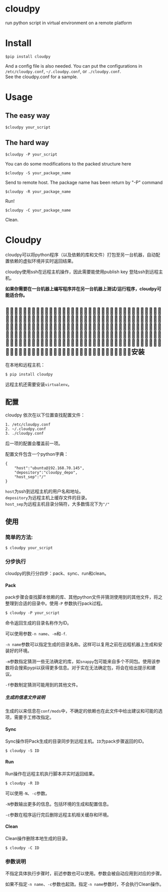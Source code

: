 cloudpy
=======
run python script in virtual environment on a remote platform


# Install
    $pip install cloudpy
And a config file is also needed. You can put the configurations in `/etc/cloudpy.conf`, `~/.cloudpy.conf`, or `./cloudpy.conf`.    
See the cloudpy.conf for a sample.
    
# Usage
## The easy way
    $cloudpy your_script
## The hard way
    $cloudpy -P your_script
You can do some modifications to the packed structure here

    $cloudpy -S your_package_name
Send to remote host. The package name has been return by "-P" command

    $cloudpy -R your_package_name
Run!
    
    $cloudpy -C your_package_name
Clean.


# Cloudpy

cloudpy可以将python程序（以及依赖的库和文件）打包至另一台机器，自动配置依赖的虚拟环境并实时返回结果。

cloudpy使用ssh在远程主机操作，因此需要能使用publish key 登陆ssh到远程主机。

**如果你需要在一台机器上编写程序并在另一台机器上测试/运行程序，cloudpy可能适合你。**

## 安装
在本地和远程主机：    

    $ pip install cloudpy

远程主机还需要安装`virtualenv`。

## 配置
cloudpy 依次在以下位置查找配置文件：

    1. /etc/cloudpy.conf
    2. ~/.cloudpy.conf
    3. ./cloudpy.conf
    
后一项的配置会覆盖前一项。

配置文件包含一个python字典：

    {
        "host":"ubuntu@192.168.70.145",
        "depository":"cloudpy_depo",
        "host_sep":"/"
    }
    
`host`为ssh到远程主机的用户名和地址。    
`depository`为远程主机上缓存文件的目录。    
`host_sep`为远程主机目录分隔符，大多数情况下为`"/"`

## 使用
### 简单的方法:    

    $ cloudpy your_script

### 分步执行

cloudpy的执行分四步：pack、sync、run和clean。

#### Pack

pack步骤会查找脚本依赖的库、其他python文件并猜测使用到的其他文件，将之整理到合适的目录中。使用`-P` 参数执行pack过程。

    $ cloudpy -P your_script

命令返回生成的目录名称作为ID。

可以使用参数`-n name`、`-m`和`-f`.

`-n name`参数可以指定生成的目录名称。这样可以复用之前在远程机器上生成和安装好的环境。

`-m`参数指定猜测一些无法确定的库，如`snappy`包可能来自多个不同包。使用该参数将会搜索pypi以获得更多信息。对于实在无法确定包，将会在给出提示和建议。

`-f`参数制定猜测可能用到的其他文件。

##### 生成的信息文件说明
生成的以来信息在`conf/mods`中，不确定的依赖也在此文件中给出建议和可能的选项，需要手工修改指定。

#### Sync
Sync操作将Pack生成的目录同步到远程主机。`ID`为pack步骤返回的ID。

    $ cloudpy -S ID

#### Run
Run操作在远程主机执行脚本并实时返回结果。

    $ cloudpy -R ID
    
可以使用`-N`、`-c`参数。

`-N`参数输出更多的信息。包括环境的生成和配置信息。

`-c`参数在程序运行完后删除远程主机相关缓存和环境。

#### Clean
Clean操作删除本地生成的目录。

    $ cloudpy -C ID

### 参数说明
不指定具体执行步骤时，前述参数也可以使用。参数会被自动应用到对应的步骤。

如果不指定`-n name`、`-c`参数也起效。指定`-n name`参数时，不会执行Clean操作。
